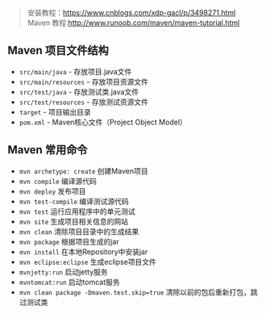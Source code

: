 > 安装教程：https://www.cnblogs.com/xdp-gacl/p/3498271.html  
> Maven 教程:http://www.runoob.com/maven/maven-tutorial.html

## Maven 项目文件结构
- `src/main/java` - 存放项目.java文件
- `src/main/resources` - 存放项目资源文件
- `src/test/java` - 存放测试类.java文件
- `src/test/resources` - 存放测试资源文件
- `target` - 项目输出目录
- `pom.xml` - Maven核心文件（Project Object Model）

## Maven 常用命令
- `mvn archetype: create` 创建Maven项目
- `mvn compile` 编译源代码
- `mvn deploy` 发布项目
- `mvn test-compile` 编译测试源代码
- `mvn test` 运行应用程序中的单元测试
- `mvn site` 生成项目相关信息的网站
- `mvn clean` 清除项目目录中的生成结果
- `mvn package` 根据项目生成的jar
- `mvn install` 在本地Repository中安装jar
- `mvn eclipse:eclipse` 生成eclipse项目文件
- `mvnjetty:run` 启动jetty服务
- `mvntomcat:run` 启动tomcat服务
- `mvn clean package -Dmaven.test.skip=true` 清除以前的包后重新打包，跳过测试类